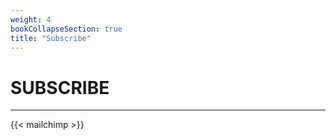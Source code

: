 ```yaml
---
weight: 4
bookCollapseSection: true
title: "Subscribe"
---
```

SUBSCRIBE
==  

---

{{< mailchimp >}} 